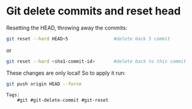 # Git delete commits and reset head

Resetting the HEAD, throwing away the commits:
```bash
git reset --hard HEAD~5                 #delete back 5 commit
```

or

```bash
git reset --hard <sha1-commit-id>       #delete back to this commit
```


These changes are only local! So to apply it run:

```bash
git push origin HEAD --force
```


    Tags:
        #git #git-delete-commit #git-reset
